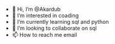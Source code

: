 - 👋 Hi, I’m @Akardub
- 👀 I’m interested in coading
- 🌱 I’m currently learning sql and python
- 💞️ I’m looking to collaborate on sql
- 📫 How to reach me email

<!---
Akardub/Akardub is a ✨ special ✨ repository because its `README.md` (this file) appears on your GitHub profile.
You can click the Preview link to take a look at your changes.
--->
